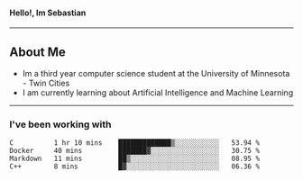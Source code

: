 #### Hello!, Im Sebastian


---
## About Me
- Im a third year computer science student at the University of Minnesota - Twin Cities
- I am currently learning about Artificial Intelligence and Machine Learning

---

### I've been working with
<!--START_SECTION:waka-->

```text
C          1 hr 10 mins    █████████████▒░░░░░░░░░░░   53.94 %
Docker     40 mins         ███████▓░░░░░░░░░░░░░░░░░   30.75 %
Markdown   11 mins         ██▒░░░░░░░░░░░░░░░░░░░░░░   08.95 %
C++        8 mins          █▓░░░░░░░░░░░░░░░░░░░░░░░   06.36 %
```

<!--END_SECTION:waka-->


